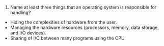 1. Name at least three things that an operating system is responsible for handling?
- Hiding the complexities of hardware from the user.
- Managing the hardware resources (processors, memory, data storage, and I/O devices).
- Sharing of I/O between many programs using the CPU.
